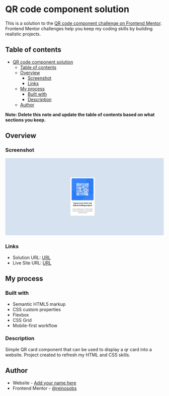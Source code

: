 # QR code component solution

This is a solution to the [QR code component challenge on Frontend Mentor](https://www.frontendmentor.io/challenges/qr-code-component-iux_sIO_H). Frontend Mentor challenges help you keep my coding skills by building realistic projects. 

## Table of contents

- [QR code component solution](#qr-code-component-solution)
  - [Table of contents](#table-of-contents)
  - [Overview](#overview)
    - [Screenshot](#screenshot)
    - [Links](#links)
  - [My process](#my-process)
    - [Built with](#built-with)
    - [Description](#description)
  - [Author](#author)

**Note: Delete this note and update the table of contents based on what sections you keep.**

## Overview

### Screenshot

![](./images/screenshot.jpg)

### Links

- Solution URL: [URL](https://reinosobs.github.io/qr_card_component/)
- Live Site URL: [URL](https://reinosobs.github.io/qr_card_component/)

## My process

### Built with

- Semantic HTML5 markup
- CSS custom properties
- Flexbox
- CSS Grid
- Mobile-first workflow

### Description

Simple QR card component that can be used to display a qr card into a website. Project created to refresh my HTML and CSS skills.


## Author

- Website - [Add your name here](https://reinosobs.github.io/portfolio-react/)
- Frontend Mentor - [@reinosobs](https://www.frontendmentor.io/profile/reinosobs)
